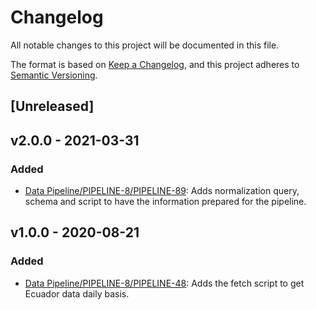 # Changelog

All notable changes to this project will be documented in this file.

The format is based on [Keep a
Changelog](https://keepachangelog.com/en/1.0.0/), and this project adheres to
[Semantic Versioning](https://semver.org/spec/v2.0.0.html).

## [Unreleased]

## v2.0.0 - 2021-03-31

### Added

* [Data Pipeline/PIPELINE-8/PIPELINE-89](https://globalfishingwatch.atlassian.net/browse/PIPELINE-89): Adds
  normalization query, schema and script to have the information prepared for
  the pipeline.

## v1.0.0 - 2020-08-21

### Added

* [Data Pipeline/PIPELINE-8/PIPELINE-48](https://globalfishingwatch.atlassian.net/browse/PIPELINE-48): Adds
  the fetch script to get Ecuador data daily basis.
